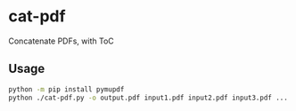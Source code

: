 # cat-pdf

Concatenate PDFs, with ToC

## Usage

```bash
python -m pip install pymupdf
python ./cat-pdf.py -o output.pdf input1.pdf input2.pdf input3.pdf ...
```
